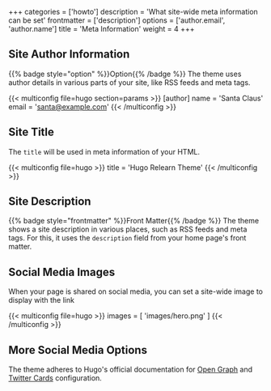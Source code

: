 +++
categories = ['howto']
description = 'What site-wide meta information can be set'
frontmatter = ['description']
options = ['author.email', 'author.name']
title = 'Meta Information'
weight = 4
+++

## Site Author Information

{{% badge style="option" %}}Option{{% /badge %}} The theme uses author details in various parts of your site, like RSS feeds and meta tags.

{{< multiconfig file=hugo section=params >}}
[author]
  name = 'Santa Claus'
  email = 'santa@example.com'
{{< /multiconfig >}}

## Site Title

The `title` will be used in meta information of your HTML.

{{< multiconfig file=hugo >}}
title = 'Hugo Relearn Theme'
{{< /multiconfig >}}

## Site Description

{{% badge style="frontmatter" %}}Front Matter{{% /badge %}} The theme shows a site description in various places, such as RSS feeds and meta tags. For this, it uses the `description` field from your home page's front matter.

## Social Media Images

When your page is shared on social media, you can set a site-wide image to display with the link

{{< multiconfig file=hugo >}}
images = [ 'images/hero.png' ]
{{< /multiconfig >}}

## More Social Media Options

The theme adheres to Hugo's official documentation for [Open Graph](https://gohugo.io/templates/embedded/#configuration-open-graph) and [Twitter Cards](https://gohugo.io/templates/embedded/#configuration-x-cards) configuration.
